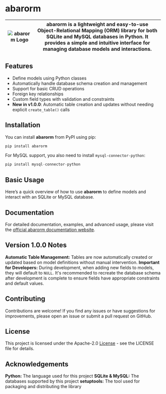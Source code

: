 # abarorm

| ![abarorm Logo](https://prodbygodfather.github.io/abarorm/images/logo.png) | **abarorm** is a lightweight and easy-to-use Object-Relational Mapping (ORM) library for both SQLite and MySQL databases in Python. It provides a simple and intuitive interface for managing database models and interactions. |
|----------------------------------|----------------------------------------------------------------------------------------------------------------------------------------------------------------------------------------------|

## Features

- Define models using Python classes
- Automatically handle database schema creation and management
- Support for basic CRUD operations
- Foreign key relationships
- Custom field types with validation and constraints
- **New in v1.0.0**: Automatic table creation and updates without needing explicit `create_table()` calls

## Installation

You can install **abarorm** from PyPI using pip:

```bash
pip install abarorm
```
For MySQL support, you also need to install `mysql-connector-python`:
```python
pip install mysql-connector-python
```

## Basic Usage
Here’s a quick overview of how to use **abarorm** to define models and interact with an SQLite or MySQL database.

## Documentation
For detailed documentation, examples, and advanced usage, please visit the [official abarorm documentation website](https://prodbygodfather.github.io/abarorm/).

## Version 1.0.0 Notes
**Automatic Table Management:** Tables are now automatically created or updated based on model definitions without manual intervention.
**Important for Developers:** During development, when adding new fields to models, they will default to `NULL`. It's recommended to recreate the database schema after development is complete to ensure fields have appropriate constraints and default values.

## Contributing
Contributions are welcome! If you find any issues or have suggestions for improvements, please open an issue or submit a pull request on GitHub.

## License
This project is licensed under the Apache-2.0 [License](https://github.com/ProdByGodfather/abarorm/blob/main/LICENSE) - see the LICENSE file for details.

## Acknowledgements
**Python:** The language used for this project
**SQLite & MySQL:** The databases supported by this project
**setuptools:** The tool used for packaging and distributing the library
